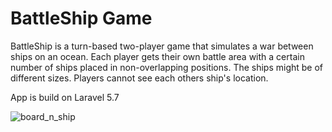 # BattleShip Game

BattleShip is a turn-based two-player game that simulates a war between ships on an ocean. Each player gets their own battle area with a certain number of ships placed in non-overlapping positions. The ships might be of different sizes. Players cannot see each others ship's location.

App is build on Laravel 5.7



![board_n_ship](https://drive.google.com/file/d/1Q-frw3xzzztMf0oHgPi0geEo-wq7VDPP)

